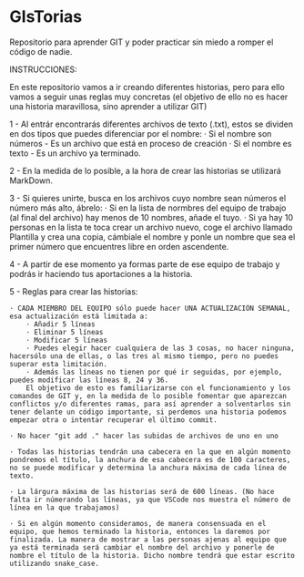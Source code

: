 # GIsTorias
Repositorio para aprender GIT y poder practicar sin miedo a romper el código de nadie.

INSTRUCCIONES:

En este repositorio vamos a ir creando diferentes historias, pero para ello vamos a seguir unas reglas muy concretas (el objetivo de ello no es hacer una historia maravillosa, sino aprender a utilizar GIT)

1 - Al entrár encontrarás diferentes archivos de texto (.txt), estos se dividen en dos tipos que puedes diferenciar por el nombre:
    · Si el nombre son números - Es un archivo que está en proceso de creación
    · Si el nombre es texto - Es un archivo ya terminado.

2 - En la medida de lo posible, a la hora de crear las historias se utilizará MarkDown.

3 - Si quieres unirte, busca en los archivos cuyo nombre sean números el número más alto, ábrelo:
    · Si en la lista de normbres del equipo de trabajo (al final del archivo) hay menos de 10 nombres, añade el tuyo.
    · Si ya hay 10 personas en la lista te toca crear un archivo nuevo, coge el archivo llamado Plantilla y crea una copia, cámbiale el nombre y ponle un nombre que sea el primer número que encuentres libre en orden ascendente.

4 - A partir de ese momento ya formas parte de ese equipo de trabajo y podrás ir haciendo tus aportaciones a la historia.

5 - Reglas para crear las historias:

    · CADA MIEMBRO DEL EQUIPO sólo puede hacer UNA ACTUALIZACIÓN SEMANAL, esa actualización está limitada a:
        · Añadir 5 líneas
        · Eliminar 5 líneas
        · Modificar 5 líneas
        · Puedes elegir hacer cualquiera de las 3 cosas, no hacer ninguna, hacersólo una de ellas, o las tres al mismo tiempo, pero no puedes superar esta limitación.
        · Además las líneas no tienen por qué ir seguidas, por ejemplo, puedes modificar las líneas 8, 24 y 36.
        El objetivo de esto es familiarizarse con el funcionamiento y los comandos de GIT y, en la medida de lo posible fomentar que aparezcan conflictos y/o diferentes ramas, para así aprender a solventarlos sin tener delante un código importante, si perdemos una historia podemos empezar otra o intentar recuperar el último commit.

    · No hacer "git add ." hacer las subidas de archivos de uno en uno

    · Todas las historias tendrán una cabecera en la que en algún momento pondremos el título, la anchura de esa cabecera es de 100 caracteres, no se puede modificar y determina la anchura máxima de cada línea de texto.

    · La lárgura máxima de las historias será de 600 líneas. (No hace falta ir númerando las líneas, ya que VSCode nos muestra el número de línea en la que trabajamos)

    · Si en algún momento consideramos, de manera consensuada en el equipo, que hemos terminado la historia, entonces la daremos por finalizada. La manera de mostrar a las personas ajenas al equipo que ya está terminada será cambiar el nombre del archivo y ponerle de nombre el título de la historia. Dicho nombre tendrá que estar escrito utilizando snake_case.
 
